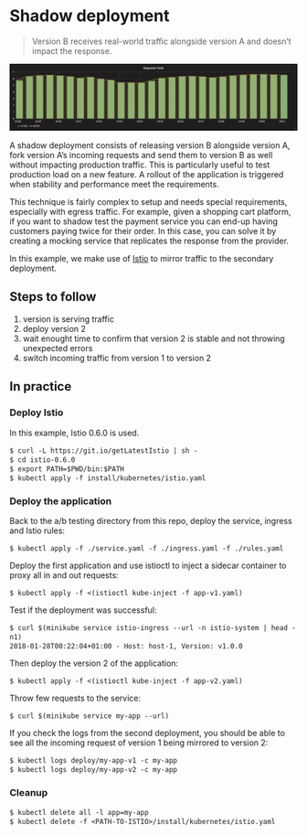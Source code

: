 Shadow deployment
=================

> Version B receives real-world traffic alongside version A and doesn’t impact
the response.

![kubernetes shadow deployment](grafana-shadow.png)

A shadow deployment consists of releasing version B alongside version A, fork
version A’s incoming requests and send them to version B as well without
impacting production traffic. This is particularly useful to test production
load on a new feature. A rollout of the application is triggered when stability
and performance meet the requirements.

This technique is fairly complex to setup and needs special requirements,
especially with egress traffic. For example, given a shopping cart platform,
if you want to shadow test the payment service you can end-up having customers
paying twice for their order. In this case, you can solve it by creating a
mocking service that replicates the response from the provider.

In this example, we make use of [Istio](https://istio.io) to mirror traffic to
the secondary deployment.

## Steps to follow

1. version is serving traffic
1. deploy version 2
1. wait enought time to confirm that version 2 is stable and not throwing
   unexpected errors
1. switch incoming traffic from version 1 to version 2

## In practice

### Deploy Istio

In this example, Istio 0.6.0 is used.

```
$ curl -L https://git.io/getLatestIstio | sh -
$ cd istio-0.6.0
$ export PATH=$PWD/bin:$PATH
$ kubectl apply -f install/kubernetes/istio.yaml
```

### Deploy the application

Back to the a/b testing directory from this repo, deploy the service, ingress
and Istio rules:

```
$ kubectl apply -f ./service.yaml -f ./ingress.yaml -f ./rules.yaml
```

Deploy the first application and use istioctl to inject a sidecar container to
proxy all in and out requests:

```
$ kubectl apply -f <(istioctl kube-inject -f app-v1.yaml)
```

Test if the deployment was successful:

```
$ curl $(minikube service istio-ingress --url -n istio-system | head -n1)
2018-01-28T00:22:04+01:00 - Host: host-1, Version: v1.0.0
```

Then deploy the version 2 of the application:

```
$ kubectl apply -f <(istioctl kube-inject -f app-v2.yaml)
```

Throw few requests to the service:

```
$ curl $(minikube service my-app --url)
```

If you check the logs from the second deployment, you should be able to see all
the incoming request of version 1 being mirrored to version 2:

```
$ kubectl logs deploy/my-app-v1 -c my-app
$ kubectl logs deploy/my-app-v2 -c my-app
```

### Cleanup

```
$ kubectl delete all -l app=my-app
$ kubectl delete -f <PATH-TO-ISTIO>/install/kubernetes/istio.yaml
```
